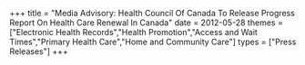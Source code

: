 +++
title = "Media Advisory: Health Council Of Canada To Release Progress Report On Health Care Renewal In Canada"
date = 2012-05-28
themes = ["Electronic Health Records","Health Promotion","Access and Wait Times","Primary Health Care","Home and Community Care"]
types = ["Press Releases"]
+++
